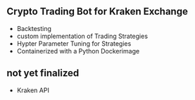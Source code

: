 ## Crypto Trading Bot for Kraken Exchange
* Backtesting
* custom implementation of Trading Strategies
* Hypter Parameter Tuning for Strategies
* Containerized with a Python Dockerimage
## not yet finalized
* Kraken API
